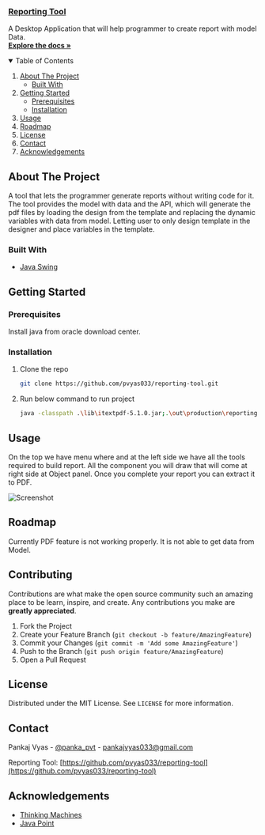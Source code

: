 <!--
*** Thanks for checking out the Best-README-Template. If you have a suggestion
*** that would make this better, please fork the repo and create a pull request
*** or simply open an issue with the tag "enhancement".
*** Thanks again! Now go create something AMAZING! :D
-->



<!-- PROJECT LOGO -->
<br />
<p>
  <a href="https://github.com/pvyas033/reporting-tool">
      <h3>Reporting Tool</h3>
  </a>

  <p>
    A Desktop Application that will help programmer to create report with model Data.
    <br />
    <a href="https://github.com/pvyas033/reporting-tool"><strong>Explore the docs »</strong></a>
  </p>
</p>



<!-- TABLE OF CONTENTS -->
<details open="open">
  <summary>Table of Contents</summary>
  <ol>
    <li>
      <a href="#about-the-project">About The Project</a>
      <ul>
        <li><a href="#built-with">Built With</a></li>
      </ul>
    </li>
    <li>
      <a href="#getting-started">Getting Started</a>
      <ul>
        <li><a href="#prerequisites">Prerequisites</a></li>
        <li><a href="#installation">Installation</a></li>
      </ul>
    </li>
    <li><a href="#usage">Usage</a></li>
    <li><a href="#roadmap">Roadmap</a></li>
    <li><a href="#license">License</a></li>
    <li><a href="#contact">Contact</a></li>
    <li><a href="#acknowledgements">Acknowledgements</a></li>
  </ol>
</details>



<!-- ABOUT THE PROJECT -->
## About The Project

A tool that lets the programmer generate reports without writing code for it. The
tool provides the model with data and the API, which will generate the pdf files by loading the design
from the template and replacing the dynamic variables with data from model. Letting user to only
design template in the designer and place variables in the template.

### Built With

* [Java Swing](https://en.wikipedia.org/wiki/Swing_(Java))




<!-- GETTING STARTED -->
## Getting Started

### Prerequisites

Install java from oracle download center.

### Installation

1. Clone the repo
   ```sh
   git clone https://github.com/pvyas033/reporting-tool.git
   ```
3. Run below command to run project
   ```sh
   java -classpath .\lib\itextpdf-5.1.0.jar;.\out\production\reporting-tool;. com.notebook.pages.Main
   ```


<!-- USAGE EXAMPLES -->
## Usage

On the top we have menu where and at the left side we have all the tools required to build report. All the component you will draw that will 
come at right side at Object panel. Once you complete your report you can extract it to PDF.

![Screenshot](/resource/screenshots/First.PNG)

<!-- ROADMAP -->
## Roadmap

Currently PDF feature is not working properly. It is not able to get data from Model.



<!-- CONTRIBUTING -->
## Contributing

Contributions are what make the open source community such an amazing place to be learn, inspire, and create. Any contributions you make are **greatly appreciated**.

1. Fork the Project
2. Create your Feature Branch (`git checkout -b feature/AmazingFeature`)
3. Commit your Changes (`git commit -m 'Add some AmazingFeature'`)
4. Push to the Branch (`git push origin feature/AmazingFeature`)
5. Open a Pull Request



<!-- LICENSE -->
## License

Distributed under the MIT License. See `LICENSE` for more information.



<!-- CONTACT -->
## Contact

Pankaj Vyas - [@panka_pvt](https://twitter.com/pankaj_pvt) - pankajvyas033@gmail.com

Reporting Tool: [https://github.com/pvyas033/reporting-tool](https://github.com/pvyas033/reporting-tool)



<!-- ACKNOWLEDGEMENTS -->
## Acknowledgements
* [Thinking Machines](https://thinkingmachines.in/)
* [Java Point](https://www.javatpoint.com/java-swing)
